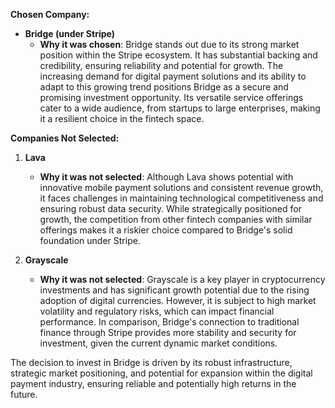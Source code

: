 **Chosen Company:**
- **Bridge (under Stripe)**
  - **Why it was chosen**: Bridge stands out due to its strong market position within the Stripe ecosystem. It has substantial backing and credibility, ensuring reliability and potential for growth. The increasing demand for digital payment solutions and its ability to adapt to this growing trend positions Bridge as a secure and promising investment opportunity. Its versatile service offerings cater to a wide audience, from startups to large enterprises, making it a resilient choice in the fintech space.

**Companies Not Selected:**

1. **Lava**
   - **Why it was not selected**: Although Lava shows potential with innovative mobile payment solutions and consistent revenue growth, it faces challenges in maintaining technological competitiveness and ensuring robust data security. While strategically positioned for growth, the competition from other fintech companies with similar offerings makes it a riskier choice compared to Bridge's solid foundation under Stripe.
  
2. **Grayscale**
   - **Why it was not selected**: Grayscale is a key player in cryptocurrency investments and has significant growth potential due to the rising adoption of digital currencies. However, it is subject to high market volatility and regulatory risks, which can impact financial performance. In comparison, Bridge's connection to traditional finance through Stripe provides more stability and security for investment, given the current dynamic market conditions.

The decision to invest in Bridge is driven by its robust infrastructure, strategic market positioning, and potential for expansion within the digital payment industry, ensuring reliable and potentially high returns in the future.